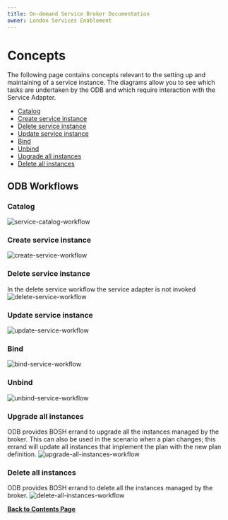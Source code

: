 ```yaml
---
title: On-demand Service Broker Documentation
owner: London Services Enablement
---
```


# Concepts

The following page contains concepts relevant to the setting up and maintaining of a service instance. The diagrams allow you to see which tasks are undertaken by the ODB and which require interaction with the Service Adapter.

- [Catalog](/on-demand-service-broker/concepts.html#catalog)
- [Create service instance](/on-demand-service-broker/concepts.html#create-service-instance)
- [Delete service instance](/on-demand-service-broker/concepts.html#delete-service-instance)
- [Update service instance](/on-demand-service-broker/concepts.html#update-service-instance)
- [Bind](/on-demand-service-broker/concepts.html#bind)
- [Unbind](/on-demand-service-broker/concepts.html#unbind)
- [Upgrade all instances](/on-demand-service-broker/concepts.html#upgrade-all-instances)
- [Delete all instances](/on-demand-service-broker/concepts.html#delete-all-instances)

## ODB Workflows
<a id="catalog"></a>
### Catalog
![service-catalog-workflow](/on-demand-service-broker/img/service_catalog_workflow.mmd.png)

<a id="create-service-instance"></a>
### Create service instance
![create-service-workflow](/on-demand-service-broker/img/create_service_workflow.mmd.png)

<a id="delete-service-instance"></a>
### Delete service instance
In the delete service workflow the service adapter is not invoked ![delete-service-workflow](/on-demand-service-broker/img/delete_service_workflow.mmd.png)

<a id="update-service-instance"></a>
### Update service instance
![update-service-workflow](/on-demand-service-broker/img/update_service_workflow.mmd.png)

<a id="bind"></a>
### Bind
![bind-service-workflow](/on-demand-service-broker/img/bind_service_workflow.mmd.png)

<a id="unbind"></a>
### Unbind
![unbind-service-workflow](/on-demand-service-broker/img/unbind_service_workflow.mmd.png)

<a id="upgrade-all-instances"></a>
### Upgrade all instances
ODB provides BOSH errand to upgrade all the instances managed by the broker. This can also be used in the scenario when a plan changes; this errand will update all instances that implement the plan with the new plan definition. ![upgrade-all-instances-workflow](/on-demand-service-broker/img/upgrade_all_instances_workflow.mmd.png)

<a id="delete-all-instances"></a>
### Delete all instances
ODB provides BOSH errand to delete all the instances managed by the broker. ![delete-all-instances-workflow](/on-demand-service-broker/img/delete_all_instances_workflow.mmd.png)

**[Back to Contents Page](/on-demand-service-broker/index.html)**
